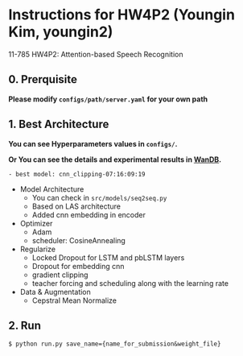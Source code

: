 # Instructions for HW4P2 (Youngin Kim, youngin2)
11-785 HW4P2: Attention-based Speech Recognition

## 0. Prerquisite

**Please modify `configs/path/server.yaml` for your own path**


## 1. Best Architecture

**You can see Hyperparameters values in `configs/`.**

**Or You can see the details and experimental results in [WanDB](https://wandb.ai/normalkim/hw4p2?workspace=user-normalkim).**

    - best model: cnn_clipping-07:16:09:19
  
- Model Architecture
    - You can check in `src/models/seq2seq.py`
    - Based on LAS architecture
    - Added cnn embedding in encoder
- Optimizer 
    - Adam
    - scheduler: CosineAnnealing
- Regularize
    - Locked Dropout for LSTM and pbLSTM layers
    - Dropout for embedding cnn
    - gradient clipping
    - teacher forcing and scheduling along with the learning rate
- Data & Augmentation
    - Cepstral Mean Normalize

## 2. Run
```
$ python run.py save_name={name_for_submission&weight_file}
```
